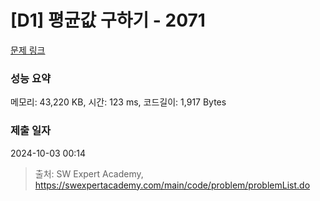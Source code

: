 # [D1] 평균값 구하기 - 2071 

[문제 링크](https://swexpertacademy.com/main/code/problem/problemDetail.do?contestProbId=AV5QRnJqA5cDFAUq) 

### 성능 요약

메모리: 43,220 KB, 시간: 123 ms, 코드길이: 1,917 Bytes

### 제출 일자

2024-10-03 00:14



> 출처: SW Expert Academy, https://swexpertacademy.com/main/code/problem/problemList.do